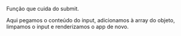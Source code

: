 Função que cuida do submit.

Aqui pegamos o conteúdo do input, adicionamos à array do objeto, limpamos o input e renderizamos o app de novo.